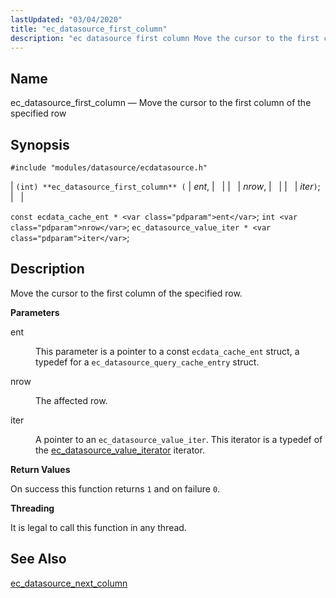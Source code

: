 ```yaml
---
lastUpdated: "03/04/2020"
title: "ec_datasource_first_column"
description: "ec datasource first column Move the cursor to the first column of the specified row int ec datasource first column ent nrow iter const ecdata cache ent ent int nrow ec datasource value iter iter Move the cursor to the first column of the specified row ent This parameter is..."
---
```


<a name="apis.ec_datasource_first_column"></a> 
## Name

ec_datasource_first_column — Move the cursor to the first column of the specified row

## Synopsis

`#include "modules/datasource/ecdatasource.h"`

| `(int) **ec_datasource_first_column** (` | <var class="pdparam">ent</var>, |   |
|   | <var class="pdparam">nrow</var>, |   |
|   | <var class="pdparam">iter</var>`)`; |   |

`const ecdata_cache_ent * <var class="pdparam">ent</var>`;
`int <var class="pdparam">nrow</var>`;
`ec_datasource_value_iter * <var class="pdparam">iter</var>`;<a name="idp49669424"></a> 
## Description

Move the cursor to the first column of the specified row.

**<a name="idp49670656"></a> Parameters**

<dl class="variablelist">

<dt>ent</dt>

<dd>

This parameter is a pointer to a const `ecdata_cache_ent` struct, a typedef for a `ec_datasource_query_cache_entry` struct.

</dd>

<dt>nrow</dt>

<dd>

The affected row.

</dd>

<dt>iter</dt>

<dd>

A pointer to an `ec_datasource_value_iter`. This iterator is a typedef of the [ec_datasource_value_iterator](/momentum/3/3-api/structs-ec-datasource-value-iterator) iterator.

</dd>

</dl>

**<a name="idp49679264"></a> Return Values**

On success this function returns `1` and on failure `0`.

**<a name="idp49681088"></a> Threading**

It is legal to call this function in any thread.

<a name="idp49682512"></a> 
## See Also

[ec_datasource_next_column](/momentum/3/3-api/apis-ec-datasource-next-column)